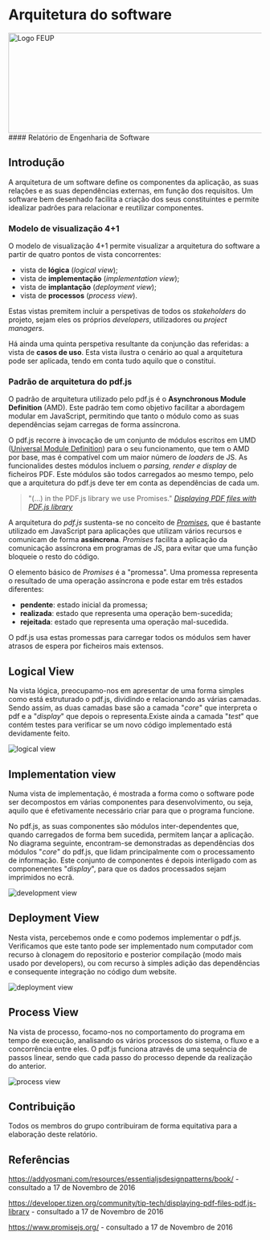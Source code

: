 # Arquitetura do software
<img src="http://www.junifeup.pt/wp-content/uploads/2016/01/feup.png" alt="Logo FEUP" width = "600" height ="200"/>
#### Relatório de Engenharia de Software

## Introdução

A arquitetura de um software define os componentes da aplicação, as suas relações e as suas dependências externas, em função dos requisitos. Um software bem desenhado facilita a criação dos seus constituintes e permite idealizar padrões para relacionar e reutilizar componentes. 

### Modelo de visualização 4+1

O modelo de visualização 4+1 permite visualizar a arquitetura do software a partir de quatro pontos de vista concorrentes:

- vista de **lógica** (*logical view*);
- vista de **implementação** (*implementation view*);
- vista de **implantação** (*deployment view*);
- vista de **processos** (*process view*).

Estas vistas premitem incluir a perspetivas de todos os *stakeholders* do projeto, sejam eles os próprios *developers*, utilizadores ou *project managers*. 

Há ainda uma quinta perspetiva resultante da conjunção das referidas: a vista de **casos de uso**. Esta vista ilustra o cenário ao qual a arquitetura pode ser aplicada, tendo em conta tudo aquilo que o constitui.

### Padrão de arquitetura do pdf.js

O padrão de arquitetura utilizado pelo pdf.js é o **Asynchronous Module Definition** (AMD). Este padrão tem como objetivo facilitar a abordagem modular em JavaScript, permitindo que tanto o módulo como as suas dependências sejam carregas de forma assíncrona.

O pdf.js recorre à invocação de um conjunto de módulos escritos em UMD ([Universal Module Definition](https://github.com/umdjs/umd)) para o seu funcionamento, que tem o AMD por base, mas é compatível com um maior número de *loaders* de JS. As funcionalides destes módulos incluem o *parsing, render e display* de ficheiros PDF. Este módulos são todos carregados ao mesmo tempo, pelo que a arquitetura do pdf.js deve ter em conta as dependências de cada um.

>"(...) in the PDF.js library we use Promises."
[*Displaying PDF files with PDF.js library*](https://developer.tizen.org/community/tip-tech/displaying-pdf-files-pdf.js-library)

A arquitetura do *pdf.js* sustenta-se no conceito de [*Promises*](https://www.promisejs.org/ "Promise.js HomePage"), que é bastante utilizado em JavaScript para aplicações que utilizam vários recursos e comunicam de forma **assíncrona**. *Promises* facilita a aplicação da comunicação assíncrona em programas de JS, para evitar que uma função bloqueie o resto do código. 

O elemento básico de *Promises* é a "promessa". Uma promessa representa o resultado de uma operação assíncrona e pode estar em três estados diferentes:

- **pendente**: estado inicial da promessa;
- **realizada**: estado que representa uma operação bem-sucedida;
- **rejeitada**: estado que representa uma operação mal-sucedida.

O pdf.js usa estas promessas para carregar todos os módulos sem haver atrasos de espera por ficheiros mais extensos.

## Logical View

Na vista lógica, preocupamo-nos em apresentar de uma forma simples como está estruturado o pdf.js, dividindo e relacionando as várias camadas. Sendo assim, as duas camadas base são a camada "*core*" que interpreta o pdf e a "*display*" que depois o representa.Existe ainda a camada "*test*" que contém testes para verificar se um novo código implementado está devidamente feito.


<img src = ".\Relatório 3 - Esquemas\Logical View.jpg" alt = "logical view">

## Implementation view

Numa vista de implementação, é mostrada a forma como o software pode ser decompostos em várias componentes para desenvolvimento, ou seja, aquilo que é efetivamente necessário criar para que o programa funcione.

No pdf.js, as suas componentes são módulos inter-dependentes que, quando carregados de forma bem sucedida, permitem lançar a aplicação. No diagrama seguinte, encontram-se demonstradas as dependências dos módulos "*core*" do pdf.js, que lidam principalmente com o processamento de informação. Este conjunto de componentes é depois interligado com as componenentes "*display*", para que os dados processados sejam imprimidos no ecrã.

<img src=".\Relatório 3 - Esquemas\Core Implementation View.png" alt="development view">

## Deployment View

Nesta vista, percebemos onde e como podemos implementar o pdf.js. Verificamos que este tanto pode ser implementado num computador com recurso à clonagem do repositorio e posterior compilação (modo mais usado por developers), ou com recurso à simples adição das dependências e consequente integração no código dum website.

<img src = ".\Relatório 3 - Esquemas\Deployment View.png" alt = "deployment view">

## Process View

Na vista de processo, focamo-nos no comportamento do programa em tempo de execução, analisando os vários processos do sistema, o fluxo e a concorrência entre eles. O pdf.js funciona através de uma sequência de passos linear, sendo que cada passo do processo depende da realização do anterior.

<img src = ".\Relatório 3 - Esquemas\Dynamic View.jpg" alt = "process view">

## Contribuição

Todos os membros do grupo contribuiram de forma equitativa para a elaboração deste relatório.

## Referências

https://addyosmani.com/resources/essentialjsdesignpatterns/book/ - consultado a 17 de Novembro de 2016

https://developer.tizen.org/community/tip-tech/displaying-pdf-files-pdf.js-library - consultado a 17 de Novembro de 2016

https://www.promisejs.org/ - consultado a 17 de Novembro de 2016
